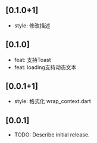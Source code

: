 ## [0.1.0+1]

* style: 修改描述

## [0.1.0]

* feat: 支持Toast
* feat: loading支持动态文本

## [0.0.1+1]

* style: 格式化 wrap_context.dart

## [0.0.1]

* TODO: Describe initial release.

